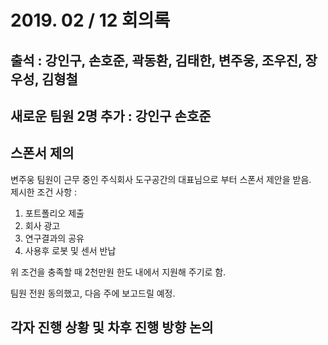 # 2019. 02 / 12 회의록

## 출석 : 강인구, 손호준, 곽동환, 김태한, 변주웅, 조우진, 장우성, 김형철

## 새로운 팀원 2명 추가 : 강인구 손호준

## 스폰서 제의
변주웅 팀원이 근무 중인 주식회사 도구공간의 대표님으로 부터 스폰서 제안을 받음.  
제시한 조건 사항 :  
1. 포트폴리오 제출  
2. 회사 광고  
3. 연구결과의 공유  
4. 사용후 로봇 및 센서 반납  

위 조건을 충족할 때 2천만원 한도 내에서 지원해 주기로 함.  

팀원 전원 동의했고, 다음 주에 보고드릴 예정.  

## 각자 진행 상황 및 차후 진행 방향 논의  
